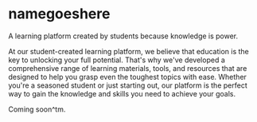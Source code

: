 # namegoeshere
A learning platform created by students because knowledge is power.

At our student-created learning platform, we believe that education is the key to unlocking your full potential. That's why we've developed a comprehensive range of learning materials, tools, and resources that are designed to help you grasp even the toughest topics with ease. Whether you're a seasoned student or just starting out, our platform is the perfect way to gain the knowledge and skills you need to achieve your goals.

Coming soon^tm.
